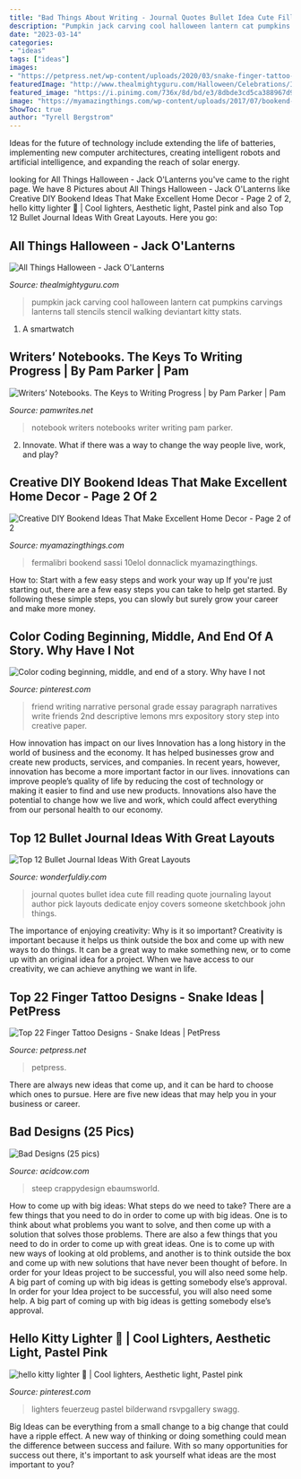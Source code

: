 ```yaml
---
title: "Bad Things About Writing - Journal Quotes Bullet Idea Cute Fill Reading Quote Journaling Layout Author Pick Layouts Dedicate Enjoy Covers Someone Sketchbook John Things"
description: "Pumpkin jack carving cool halloween lantern cat pumpkins carvings lanterns tall stencils stencil walking deviantart kitty stats"
date: "2023-03-14"
categories:
- "ideas"
tags: ["ideas"]
images:
- "https://petpress.net/wp-content/uploads/2020/03/snake-finger-tattoo-women-red.jpg"
featuredImage: "http://www.thealmightyguru.com/Halloween/Celebrations/Images/Jack-CatWalking.jpg"
featured_image: "https://i.pinimg.com/736x/8d/bd/e3/8dbde3cd5ca388967d9e73b11db33c2b--my-best-friend-best-friends.jpg"
image: "https://myamazingthings.com/wp-content/uploads/2017/07/bookend-ideas-7.jpg"
ShowToc: true
author: "Tyrell Bergstrom"
---
```



Ideas for the future of technology include extending the life of batteries, implementing new computer architectures, creating intelligent robots and artificial intelligence, and expanding the reach of solar energy.

	

		
looking for All Things Halloween - Jack O&#039;Lanterns you've came to the right page. We have 8 Pictures about All Things Halloween - Jack O&#039;Lanterns like Creative DIY Bookend Ideas That Make Excellent Home Decor - Page 2 of 2, hello kitty lighter 🌈 | Cool lighters, Aesthetic light, Pastel pink and also Top 12 Bullet Journal Ideas With Great Layouts. Here you go:
		
    
## All Things Halloween - Jack O&#039;Lanterns

<img loading=lazy src="http://www.thealmightyguru.com/Halloween/Celebrations/Images/Jack-CatWalking.jpg" onerror="this.onerror=null;this.src='https://tse3.mm.bing.net/th?id=OIP.CGHwhB61dJVbQMgGnVfHrQHaIB&amp;pid=15.1';" alt="All Things Halloween - Jack O&#039;Lanterns">

_Source: thealmightyguru.com_

>pumpkin jack carving cool halloween lantern cat pumpkins carvings lanterns tall stencils stencil walking deviantart kitty stats. 

	

1. A smartwatch

    
## Writers’ Notebooks. The Keys To Writing Progress | By Pam Parker | Pam

<img loading=lazy src="https://miro.medium.com/max/1200/0*ZBzZKuwTraTk5gtr.jpg" onerror="this.onerror=null;this.src='https://tse4.mm.bing.net/th?id=OIP.oOcMVYQ9_Dn6jg37It8pXQHaFj&amp;pid=15.1';" alt="Writers’ Notebooks. The Keys to Writing Progress | by Pam Parker | Pam">

_Source: pamwrites.net_

>notebook writers notebooks writer writing pam parker. 

	

2. Innovate. What if there was a way to change the way people live, work, and play?

    
## Creative DIY Bookend Ideas That Make Excellent Home Decor - Page 2 Of 2

<img loading=lazy src="https://myamazingthings.com/wp-content/uploads/2017/07/bookend-ideas-7.jpg" onerror="this.onerror=null;this.src='https://tse3.mm.bing.net/th?id=OIP.2i8vVow55vX0_F7LZzpuTgHaEH&amp;pid=15.1';" alt="Creative DIY Bookend Ideas That Make Excellent Home Decor - Page 2 of 2">

_Source: myamazingthings.com_

>fermalibri bookend sassi 10elol donnaclick myamazingthings. 

	

How to: Start with a few easy steps and work your way up
If you're just starting out, there are a few easy steps you can take to help get started. By following these simple steps, you can slowly but surely grow your career and make more money.

    
## Color Coding Beginning, Middle, And End Of A Story. Why Have I Not

<img loading=lazy src="https://i.pinimg.com/736x/8d/bd/e3/8dbde3cd5ca388967d9e73b11db33c2b--my-best-friend-best-friends.jpg" onerror="this.onerror=null;this.src='https://tse1.mm.bing.net/th?id=OIP.llQuQdkj1RZr91r7frVJCAHaJ6&amp;pid=15.1';" alt="Color coding beginning, middle, and end of a story. Why have I not">

_Source: pinterest.com_

>friend writing narrative personal grade essay paragraph narratives write friends 2nd descriptive lemons mrs expository story step into creative paper. 

	

How innovation has impact on our lives
Innovation has a long history in the world of business and the economy. It has helped businesses grow and create new products, services, and companies. In recent years, however, innovation has become a more important factor in our lives. innovations can improve people’s quality of life by reducing the cost of technology or making it easier to find and use new products. Innovations also have the potential to change how we live and work, which could affect everything from our personal health to our economy.

    
## Top 12 Bullet Journal Ideas With Great Layouts

<img loading=lazy src="https://cdn.wonderfuldiy.com/wp-content/uploads/2016/06/quote-page-765x1024.jpg" onerror="this.onerror=null;this.src='https://tse2.mm.bing.net/th?id=OIP.e8D-kvjslp_nvuW19_fbkQHaJ6&amp;pid=15.1';" alt="Top 12 Bullet Journal Ideas With Great Layouts">

_Source: wonderfuldiy.com_

>journal quotes bullet idea cute fill reading quote journaling layout author pick layouts dedicate enjoy covers someone sketchbook john things. 

	

The importance of enjoying creativity: Why is it so important?
Creativity is important because it helps us think outside the box and come up with new ways to do things. It can be a great way to make something new, or to come up with an original idea for a project. When we have access to our creativity, we can achieve anything we want in life.

    
## Top 22 Finger Tattoo Designs - Snake Ideas | PetPress

<img loading=lazy src="https://petpress.net/wp-content/uploads/2020/03/snake-finger-tattoo-women-red.jpg" onerror="this.onerror=null;this.src='https://tse3.mm.bing.net/th?id=OIP.V1xe3y0i9PnEzKKAJyyAcwHaKv&amp;pid=15.1';" alt="Top 22 Finger Tattoo Designs - Snake Ideas | PetPress">

_Source: petpress.net_

>petpress. 

	

There are always new ideas that come up, and it can be hard to choose which ones to pursue. Here are five new ideas that may help you in your business or career.

    
## Bad Designs (25 Pics)

<img loading=lazy src="https://cdn.acidcow.com/pics/20200628/1593345328_4bp2metebk.jpg" onerror="this.onerror=null;this.src='https://tse2.mm.bing.net/th?id=OIP.00IGudv9f1kNBXUBNgcHZgHaJ4&amp;pid=15.1';" alt="Bad Designs (25 pics)">

_Source: acidcow.com_

>steep crappydesign ebaumsworld. 

	

How to come up with big ideas: What steps do we need to take?
There are a few things that you need to do in order to come up with big ideas. One is to think about what problems you want to solve, and then come up with a solution that solves those problems. There are also a few things that you need to do in order to come up with great ideas. One is to come up with new ways of looking at old problems, and another is to think outside the box and come up with new solutions that have never been thought of before. In order for your Ideas project to be successful, you will also need some help. A big part of coming up with big ideas is getting somebody else’s approval. In order for your Idea project to be successful, you will also need some help. A big part of coming up with big ideas is getting somebody else’s approval.

    
## Hello Kitty Lighter 🌈 | Cool Lighters, Aesthetic Light, Pastel Pink

<img loading=lazy src="https://i.pinimg.com/736x/19/af/f1/19aff1042d8a98822dedef313d4611d8.jpg" onerror="this.onerror=null;this.src='https://tse4.mm.bing.net/th?id=OIP.UEYAP37iGVsUPMgxDgjVkAHaJ3&amp;pid=15.1';" alt="hello kitty lighter 🌈 | Cool lighters, Aesthetic light, Pastel pink">

_Source: pinterest.com_

>lighters feuerzeug pastel bilderwand rsvpgallery swagg. 

	

Big Ideas can be everything from a small change to a big change that could have a ripple effect. A new way of thinking or doing something could mean the difference between success and failure. With so many opportunities for success out there, it's important to ask yourself what ideas are the most important to you?


